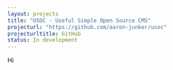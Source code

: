 ```yaml
---
layout: projects
title: "USOC - Useful Simple Open Source CMS"
projecturl: "https://github.com/aaron-junker/usoc"
projecturltitle: GitHub
status: In development
---
```


Hi
